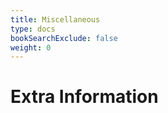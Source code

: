 ```yaml
---
title: Miscellaneous
type: docs
bookSearchExclude: false
weight: 0 
---
```


# **Extra Information**


